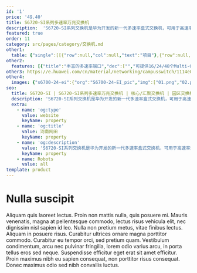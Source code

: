 ```yaml
---
id: '1'
price: '49.40'
title: S6720-SI系列多速率万兆交换机
description:  'S6720-SI系列交换机是华为开发的新一代多速率盒式交换机，可用于高速率无线设备接入、数据中心万兆服务器接入、园区网的接入或汇聚等应用场景。'
featured: true
order: 11
category: src/pages/category/交换机.md
other1: 
  table: {"single":[[{"row":null,"col":null,"text":"项目"},{"row":null,"col":null,"text":"S6720-26Q-SI-24S-AC\nS6720S-26Q-SI-24S-AC"},{"row":null,"col":null,"text":"S6720-32X-SI-32S-AC"},{"row":null,"col":null,"text":"S6720-32C-SI-AC\nS6720-32C-SI-DC"},{"row":null,"col":null,"text":"S6720-32C-PWH-SI-AC\nS6720-32C-PWH-SI"},{"row":null,"col":null,"text":"S6720-56C-PWH-SI-AC\nS6720-56C-PWH-SI"},{"row":null,"col":null,"text":"S6720-52X-PWH-SI"}],[{"row":null,"col":null,"text":"交换容量"},{"row":null,"col":null,"text":"2.56 Tbps/23.04Tbps"},{"row":null,"col":null,"text":"2.56 Tbps/23.04Tbps"},{"row":null,"col":null,"text":"2.56 Tbps/23.04Tbps"},{"row":null,"col":null,"text":"2.56 Tbps/23.04Tbps"},{"row":null,"col":null,"text":"2.56 Tbps/23.04Tbps"},{"row":null,"col":null,"text":"2.56 Tbps/23.04Tbps"}],[{"row":null,"col":null,"text":"包转发率"},{"row":null,"col":null,"text":"480Mpps"},{"row":null,"col":null,"text":"480Mpps"},{"row":null,"col":null,"text":"780Mpps"},{"row":null,"col":null,"text":"780Mpps"},{"row":null,"col":null,"text":"708Mpps"},{"row":null,"col":null,"text":"780Mpps"}],[{"row":null,"col":null,"text":"固定端口"},{"row":null,"col":null,"text":"24×10GE SFP+端口，\n2×40GE QSFP+端口"},{"row":null,"col":null,"text":"32×10GE SFP+端口"},{"row":null,"col":null,"text":"24×100M/1G/2.5G/\n5G/10G Base-T以太网端口，\n4×10GE SFP+"},{"row":null,"col":null,"text":"24×100M/1G/2.5G/\n5G/10G Base-T以\n太网端口， 4×10GE SFP+"},{"row":null,"col":null,"text":"32×10/100/\n1000 Base-T以\n太网端口，\n16×100M/1G/\n2.5G/5G/10G\nBase-T以太网 端口， 4×10GE SFP+"},{"row":null,"col":null,"text":"48×100M/1G/2.5G/\n5G/10G Base-T以太网端口，\n4×10GE SFP+"}],[{"row":null,"col":null,"text":"扩展插槽"},{"row":null,"col":null,"text":"不支持"},{"row":null,"col":null,"text":"不支持"},{"row":null,"col":null,"text":"1个扩展插槽"},{"row":null,"col":null,"text":"1个扩展插槽"},{"row":null,"col":null,"text":"1个扩展插槽"},{"row":null,"col":null,"text":"不支持"}],[{"row":null,"col":null,"text":"MAC特性"},{"row":null,"col":"6","text":"32K支持MAC地址自动学习和老化\n支持静态、动态、黑洞MAC表项\n支持源MAC地址过滤"}],[{"row":null,"col":null,"text":"VLAN特性"},{"row":null,"col":"6","text":"支持4K个VLAN\n支持Guest VLAN、Voice VLAN\n支持基于MAC/协议/IP子网/策略/端口的VLAN\n支持VLAN mapping交换功能\n支持Super VLAN\n支持基本、灵活QinQ功能"}],[{"row":null,"col":null,"text":"IP路由"},{"row":null,"col":"6","text":"静态路由、RIP V1/2、ECMP、支持URPF、OSPF、IS-IS、BGP\n支持VRRP\n支持策略路由\n支持路由策略\n支持RIPng\n支持OSPFv3\n支持BGP4+\n支持ISISv6"}],[{"row":null,"col":null,"text":"互通性"},{"row":null,"col":"6","text":"VBST基于VLAN生成树协议（和PVST/PVST+/RPVST 互通）\nLNP 链路类型协商协议（和DTP相似功能）\nVCMP VLAN集中管理协议（和VTP相似功能）\n\n详细的互联互通认证与报告，请访问这里。"}]]}
other2:
  features: [{"title":"丰富的多速率端口","dec":["","可提供16/24/48个Multi-GE端口（1G/2.5G/5G/10G），零改造，无需更换线缆，保护投资",""]},{"title":"业界首创200米远距PoE++传输","dec":["","为AP提供200米远距PoE++（60W）传输，减少中间节点，降低12.5% CAPEX",""]},{"title":"SVF极简网络运维","dec":["","支持SVF超级虚拟交换网，即能作为Parent角色，又能作为Client角色。SVF功能将园区“核心/汇聚+接入交换机+AP”的网络架构，虚拟化为一台网元，极简网络运维",""]}]
other3: https://e.huawei.com/cn/material/networking/campusswitch/1114e0a8ecde4be78c9f28e114a7e8b6
other4:
  images: {"s6700-24-ei":{"org":"S6700-24-EI_pic","img":["01.png","02.png","03.png","04.png","08.png"]}}
seo:
  title: S6720-SI | S6720-SI系列多速率万兆交换机 | 核心/汇聚交换机 | 园区交换机 | 交换机 | 企业网络
  description: 'S6720-SI系列交换机是华为开发的新一代多速率盒式交换机，可用于高速率无线设备接入、数据中心万兆服务器接入、园区网的接入或汇聚等应用场景。'
  extra:
    - name: 'og:type'
      value: website
      keyName: property
    - name: 'og:title'
      value: 河南网田
      keyName: property
    - name: 'og:description'
      value: 'S6720-SI系列交换机是华为开发的新一代多速率盒式交换机，可用于高速率无线设备接入、数据中心万兆服务器接入、园区网的接入或汇聚等应用场景。'
      keyName: property
    - name: Robots
      value: all
template: product
---
```


# Nulla suscipit

Aliquam quis laoreet lectus. Proin non mattis nulla, quis posuere mi. Mauris venenatis, magna at pellentesque commodo, lectus risus vehicula elit, nec dignissim nisl sapien id leo. Nulla non pretium metus, vitae finibus lectus. Aliquam in posuere risus. Curabitur ultrices ornare magna porttitor commodo. Curabitur eu tempor orci, sed pretium quam. Vestibulum condimentum, arcu nec pulvinar fringilla, lorem odio varius arcu, in porta tellus eros sed neque. Suspendisse efficitur eget erat sit amet efficitur. Proin maximus nibh eu sapien consequat, non porttitor risus consequat. Donec maximus odio sed nibh convallis luctus.